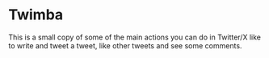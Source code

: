 # Twimba
This is a small copy of some of the main actions you can do in Twitter/X like to write and tweet a tweet, like other tweets and see some comments. 

